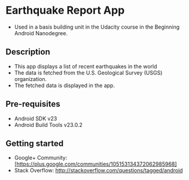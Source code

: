 # Earthquake Report App

+ Used in a basis building unit in the Udacity course in the Beginning Android Nanodegree.

## Description 
+ This app displays a list of recent earthquakes in the world
+ The data is fetched from the U.S. Geological Survey (USGS) organization.
+ The fetched data is displayed in the app.

## Pre-requisites
+ Android SDK v23
+ Android Build Tools v23.0.2

## Getting started
+ Google+ Community:[https://plus.google.com/communities/105153134372062985968]
+ Stack Overflow: http://stackoverflow.com/questions/tagged/android
